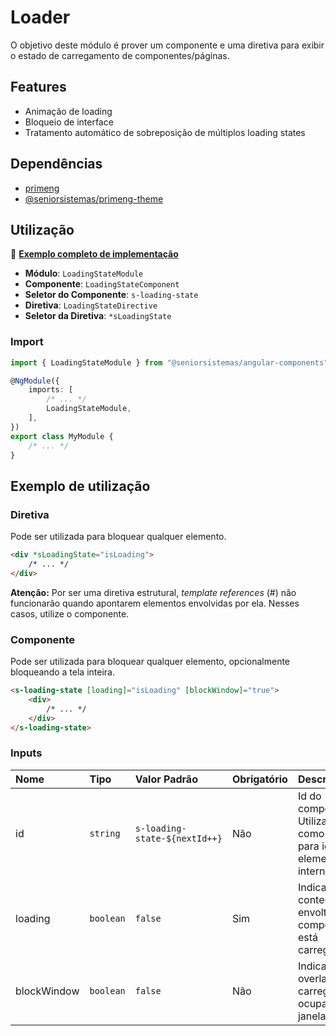 # Loader

O objetivo deste módulo é prover um componente e uma diretiva para exibir o estado de carregamento de componentes/páginas.

## Features

*   Animação de loading
*   Bloqueio de interface
*   Tratamento automático de sobreposição de múltiplos loading states

## Dependências

*   [primeng](https://www.npmjs.com/package/primeng)
*   [@seniorsistemas/primeng-theme](https://www.npmjs.com/package/@seniorsistemas/primeng-theme)

## Utilização

:star2: [**Exemplo completo de implementação**](../../../../src/app/components/loading-state-showcase)

*   **Módulo**: `LoadingStateModule`
*   **Componente**: `LoadingStateComponent`
*   **Seletor do Componente**: `s-loading-state`
*   **Diretiva**: `LoadingStateDirective`
*   **Seletor da Diretiva**: `*sLoadingState`

### Import

```typescript
import { LoadingStateModule } from "@seniorsistemas/angular-components";

@NgModule({
    imports: [
        /* ... */
        LoadingStateModule,
    ],
})
export class MyModule {
    /* ... */
}
```

## Exemplo de utilização

### Diretiva

Pode ser utilizada para bloquear qualquer elemento.

```html
<div *sLoadingState="isLoading">
    /* ... */
</div>
```

**Atenção:** Por ser uma diretiva estrutural, _template references_ (#) não funcionarão quando apontarem elementos envolvidas por ela. Nesses casos, utilize o componente.

### Componente

Pode ser utilizada para bloquear qualquer elemento, opcionalmente bloqueando a tela inteira.

```html
<s-loading-state [loading]="isLoading" [blockWindow]="true">
    <div>
        /* ... */
    </div>
</s-loading-state>
```

### Inputs

| Nome        | Tipo      | Valor Padrão                  | Obrigatório | Descrição                                                               |
| :---------- | :-------- | :---------------------------- | :---------- | :---------------------------------------------------------------------- |
| id          | `string`  | `s-loading-state-${nextId++}` | Não         | Id do componente. Utilizado como prefixo para id dos elementos internos |
| loading     | `boolean` | `false`                       | Sim         | Indica de o conteúdo envolto pelo componente está carregando            |
| blockWindow | `boolean` | `false`                       | Não         | Indica se o overlay de carregamento ocupará a janela inteira            |
